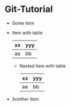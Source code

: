 # Git-Tutorial
* Some item
* Item with table

  | xx|yyy|
  |---|---|
  |aa|bb|
  * Nested item with table

     | xx|yyy|
     |---|---|
     |aa|bb|
* Another item.
